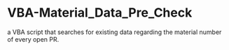 # VBA-Material_Data_Pre_Check
a VBA script that searches for existing data regarding the material number of every open PR. 

